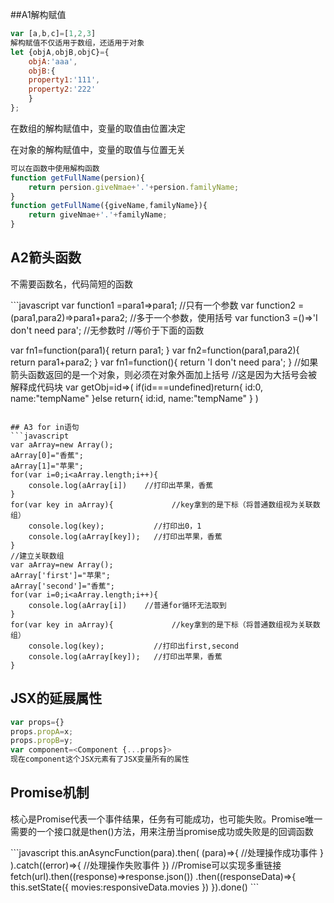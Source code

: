 ##A1解构赋值
```javascript
var [a,b,c]=[1,2,3]
解构赋值不仅适用于数组，还适用于对象
let {objA,objB,objC}={
	objA:'aaa',
	objB:{
	property1:'111',
	property2:'222'
	}
};
```
<p>在数组的解构赋值中，变量的取值由位置决定</p>
<p>在对象的解构赋值中，变量的取值与位置无关</p>

```javascript
可以在函数中使用解构函数
function getFullName(persion){
	return persion.giveNmae+'.'+persion.familyName;
}
function getFullName({giveName,familyName}){
	return giveNmae+'.'+familyName;
}
```
## A2箭头函数
<p>不需要函数名，代码简短的函数</p>
```javascript
var function1 =para1=>para1;   //只有一个参数
var function2 =(para1,para2)=>para1+para2;   //多于一个参数，使用括号
var function3 =()=>'I don't need para';   //无参数时
//等价于下面的函数

var fn1=function(para1){
	return para1;
}
var fn2=function(para1,para2){
	return para1+para2;
}
var fn1=function(){
	return 'I don't need para';
}
//如果箭头函数返回的是一个对象，则必须在对象外面加上括号
//这是因为大括号会被解释成代码块
var getObj=id=>(
	if(id===undefined)return{
		id:0,
		name:"tempName"
	}else return{
		id:id,
		name:"tempName"
	}
)
```

## A3 for in语句
```javascript
var aArray=new Array();
aArray[0]="香蕉";
aArray[1]="苹果";
for(var i=0;i<aArray.length;i++){
	console.log(aArray[i])    //打印出苹果，香蕉
}
for(var key in aArray){				//key拿到的是下标（将普通数组视为关联数组）
	console.log(key);			//打印出0，1
	console.log(aArray[key]);	//打印出苹果，香蕉
}
//建立关联数组
var aArray=new Array();
aArray['first']="苹果";
aArray['second']="香蕉";
for(var i=0;i<aArray.length;i++){
	console.log(aArray[i])    //普通for循环无法取到
}
for(var key in aArray){				//key拿到的是下标（将普通数组视为关联数组）
	console.log(key);			//打印出first,second
	console.log(aArray[key]);	//打印出苹果，香蕉
}
```

## JSX的延展属性
```javascript
var props={}
props.propA=x;
props.propB=y;
var component=<Component {...props}>
现在component这个JSX元素有了JSX变量所有的属性
```

## Promise机制
<p>核心是Promise代表一个事件结果，任务有可能成功，也可能失败。Promise唯一需要的一个接口就是then()方法，用来注册当promise成功或失败是的回调函数</p>
```javascript
this.anAsyncFunction(para).then(
	(para)=>{
		//处理操作成功事件
	}
).catch((error)=>{
	//处理操作失败事件
})
//Promise可以实现多重链接
fetch(url).then((response)=>response.json())
.then((responseData)=>{
	this.setState({
		movies:responsiveData.movies
	})
}).done()
```








